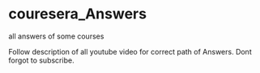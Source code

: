 # couresera_Answers
all answers of some courses

Follow description of all youtube video for correct path of Answers.
Dont forgot to subscribe.
